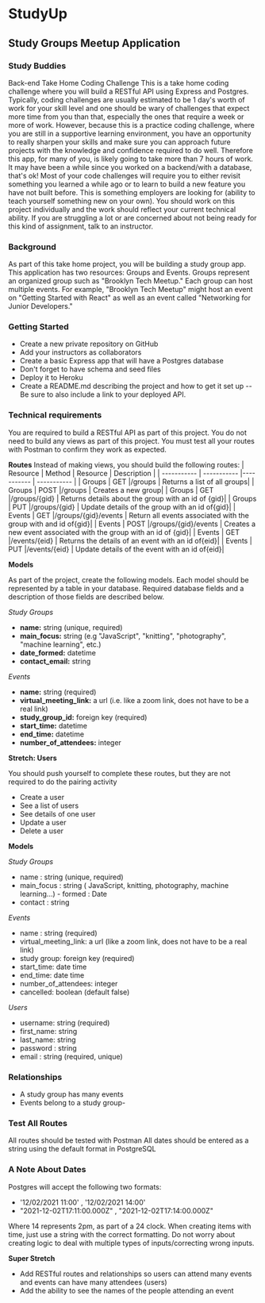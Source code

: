 # StudyUp

## Study Groups Meetup Application

### Study Buddies

Back-end Take Home Coding Challenge
This is a take home coding challenge where you will build a RESTful API using Express and Postgres.
Typically, coding challenges are usually estimated to be 1 day's worth of work for your skill level and one should be wary of challenges that expect more time from you than that, especially the ones that require a week or more of work.
However, because this is a practice coding challenge, where you are still in a supportive learning environment, you have an opportunity to really sharpen your skills and make sure you can approach future projects with the knowledge and confidence required to do well. Therefore this app, for many of you, is likely going to take more than 7 hours of work.
It may have been a while since you worked on a backend/with a database, that's ok! Most of your code challenges will require you to either revisit something you learned a while ago or to learn to build a new feature you have not built before. This is something employers are looking for (ability to teach yourself something new on your own).
You should work on this project individually and the work should reflect your current technical ability. If you are struggling a lot or are concerned about not being ready for this kind of assignment, talk to an instructor.

### Background

As part of this take home project, you will be building a study group app. This application has two resources: Groups and Events. Groups represent an organized group such as "Brooklyn Tech Meetup." Each group can host multiple events. For example, "Brooklyn Tech Meetup" might host an event on "Getting Started with React" as well as an event called "Networking for Junior Developers."

### Getting Started

- Create a new private repository on GitHub
- Add your instructors as collaborators
- Create a basic Express app that will have a Postgres database
- Don't forget to have schema and seed files
- Deploy it to Heroku
- Create a README.md describing the project and how to get it set up
  -- Be sure to also include a link to your deployed API.

### Technical requirements

You are required to build a RESTful API as part of this project. You do not need to build any views as part of this project. You must test all your routes with Postman to confirm they work as expected.

**Routes**
Instead of making views, you should build the following routes:
| Resource | Method | Resource | Description |
| ----------- | ----------- |----------- | ----------- |
| Groups | GET |/groups | Returns a list of all groups|
| Groups | POST |/groups | Creates a new group|
| Groups | GET |/groups/{gid} | Returns details about the group with an id of {gid}|
| Groups | PUT |/groups/{gid} | Update details of the group with an id of{gid}|
| Events | GET |/groups/{gid}/events | Return all events associated with the group with and id of{gid}|
| Events | POST |/groups/{gid}/events | Creates a new event associated with the group with an id of {gid}|
| Events | GET |/events/{eid} | Returns the details of an event with an id of{eid}|
| Events | PUT |/events/{eid} | Update details of the event with an id of{eid}|

**Models**

As part of the project, create the following models. Each model should be represented by a table in your database. Required database fields and a description of those fields are described below.

*Study Groups*

- **name:** string (unique, required)
- **main_focus:** string (e.g "JavaScript", "knitting", "photography", "machine learning", etc.)
- **date_formed:** datetime
- **contact_email:** string

*Events*

- **name:** string (required)
- **virtual_meeting_link:** a url (i.e. like a zoom link, does not have to be a real link)
- **study_group_id:** foreign key (required)
- **start_time:** datetime
- **end_time:** datetime
- **number_of_attendees:** integer

**Stretch: Users**

You should push yourself to complete these routes, but they are not required to do the pairing activity

- Create a user
- See a list of users
- See details of one user
- Update a user
- Delete a user

**Models**

*Study Groups*

- name : string (unique, required)
- main_focus : string ( JavaScript, knitting, photography, machine learning...) - formed : Date
- contact : string

*Events*

- name : string (required)
- virtual_meeting_link: a url (like a zoom link, does not have to be a real link)
- study group: foreign key (required)
- start_time: date time
- end_time: date time
- number_of_attendees: integer
- cancelled: boolean (default false)

*Users*

- username: string (required)
- first_name: string
- last_name: string
- password : string
- email : string (required, unique)

### Relationships

- A study group has many events
- Events belong to a study group-

### Test All Routes

All routes should be tested with Postman
All dates should be entered as a string using the default format in PostgreSQL

### A Note About Dates

Postgres will accept the following two formats:

- '12/02/2021 11:00' , '12/02/2021 14:00'
- "2021-12-02T17:11:00.000Z" , "2021-12-02T17:14:00.000Z"

Where 14 represents 2pm, as part of a 24 clock.
When creating items with time, just use a string with the correct formatting. Do not worry about creating logic to deal with multiple types of inputs/correcting wrong inputs.

**Super Stretch**

- Add RESTful routes and relationships so users can attend many events and events can have many attendees (users)
- Add the ability to see the names of the people attending an event
